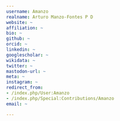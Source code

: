 ```yaml
---
username: Amanzo
realname: Arturo Manzo-Fontes P D
website: ~
affiliation: ~
bio: ~
github: ~
orcid: ~
linkedin: ~
googlescholar: ~
wikidata: ~
twitter: ~
mastodon-url: ~
meta: ~
instagram: ~
redirect_from:
- /index.php/User:Amanzo
- /index.php/Special:Contributions/Amanzo
email: ~

---
```

